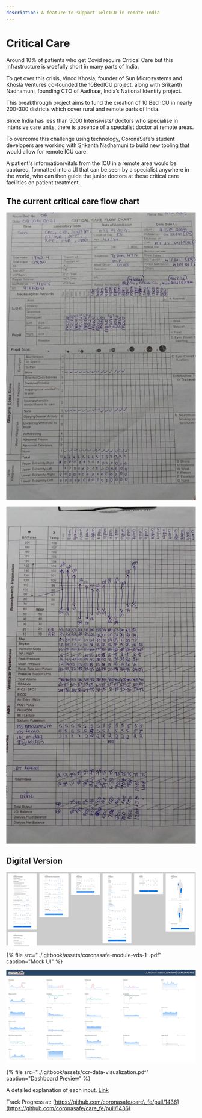 ```yaml
---
description: A feature to support TeleICU in remote India
---
```


# Critical Care



Around 10% of patients who get Covid require Critical Care but this infrastructure is woefully short in many parts of India. 
  
To get over this crisis, Vinod Khosla, founder of Sun Microsystems and Khosla Ventures co-founded the 10BedICU project. along with Srikanth Nadhamuni, founding CTO of Aadhaar, India’s National Identity project. 


This breakthrough project aims to fund the creation of 10 Bed ICU in nearly 200-300 districts which cover rural and remote parts of India.


Since India has less than 5000 Intensivists/ doctors who specialise in intensive care units, there is absence of a specialist doctor at remote areas. 



To overcome this challenge using technology, CoronaSafe’s student developers are working with Srikanth Nadhamuni to build new tooling that would allow for remote ICU care. 



A patient's information/vitals from the ICU in a remote area would be captured, formatted into a UI that can be seen by a specialist anywhere in the world, who can then guide the junior doctors at these critical care facilities on patient treatment.

## The current critical care flow chart







![](../.gitbook/assets/whatsapp-image-2021-07-07-at-3.37.17-pm.jpeg)

![](../.gitbook/assets/whatsapp-image-2021-07-07-at-3.37.17-pm-1-.jpeg)

## Digital Version

![Mock UI](../.gitbook/assets/cc-ui.png)

{% file src="../.gitbook/assets/coronasafe-module-vds-1-.pdf" caption="Mock UI" %}

![Dashboard](../.gitbook/assets/cc-dashboard.png)

{% file src="../.gitbook/assets/ccr-data-visualization.pdf" caption="Dashboard Preview" %}

  
  
A detailed explanation of each input. [Link](https://docs.google.com/spreadsheets/u/1/d/e/2PACX-1vTqV1adSFDg0I4g4_oUn8jBBQYr7zubxPlCYQFKHmfQaiCzxYthJSD8xbFmDJWTLfyVqXUwKCzSYh2W/pubhtml?gid=0&single=true)  
  
Track Progress at: [https://github.com/coronasafe/care\_fe/pull/1436](https://github.com/coronasafe/care_fe/pull/1436)

